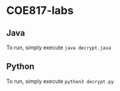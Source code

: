 # COE817-labs

## Java

To run, simply execute
`java decrypt.java`

## Python

To run, simply execute
`python3 decrypt.py`